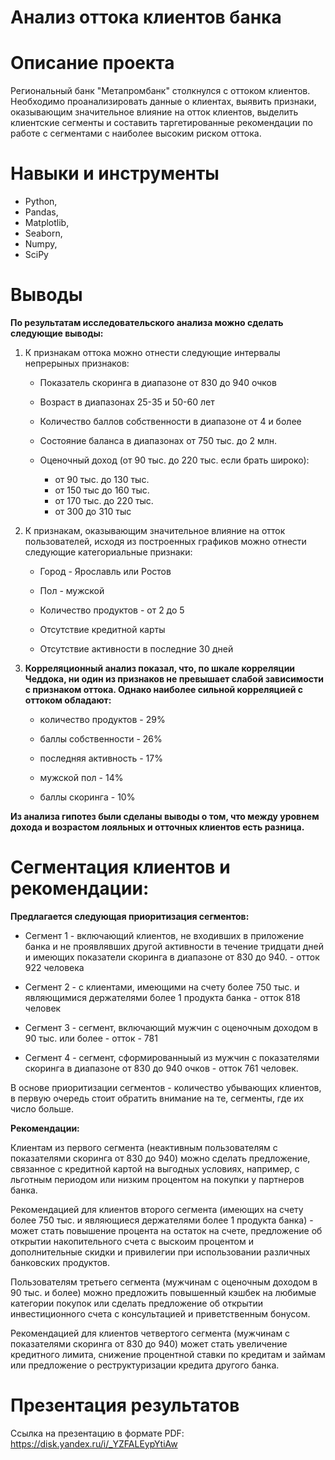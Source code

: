 # Анализ оттока клиентов банка 

# Описание проекта 

Региональный банк "Метапромбанк" столкнулся с оттоком клиентов. Необходимо проанализировать данные о клиентах, выявить признаки, оказывающим значительное влияние на отток клиентов, выделить клиентские сегменты и составить таргетированные рекомендации по работе с сегментами с наиболее высоким риском оттока.

# Навыки и инструменты

- Python,
- Pandas,
- Matplotlib,
- Seaborn,
- Numpy,
- SciPy

# Выводы

**По результатам исследовательского анализа можно сделать следующие выводы:**

1. К признакам оттока можно отнести следующие интервалы непрерыных признаков:

    - Показатель скоринга в диапазоне от 830 до 940 очков

    - Возраст в диапазонах 25-35 и 50-60 лет

    - Количество баллов собственности в диапазоне от 4 и более

    - Состояние баланса в диапазонах от 750 тыс. до 2 млн.

    - Оценочный доход (от 90 тыс. до 220 тыс. если брать широко):

        - от 90 тыс. до 130 тыс.
        - от 150 тыс до 160 тыс.
        - от 170 тыс. до 220 тыс.
        - от 300 до 310 тыс
    
2. К признакам, оказывающим значительное влияние на отток пользователей, исходя из построенных графиков можно отнести следующие категориальные признаки:

    - Город - Ярославль или Ростов

    - Пол - мужской

    - Количество продуктов - от 2 до 5

    - Отсутствие кредитной карты

    - Отсутствие активности в последние 30 дней
    
    
3. **Корреляционный анализ показал, что, по шкале корреляции Чеддока, ни один из признаков не превышает слабой зависимости с признаком оттока. Однако наиболее сильной корреляцией с оттоком обладают:**

    - количество продуктов - 29%

    - баллы собственности - 26%

    - последняя активность - 17%

    - мужской пол - 14%

    - баллы скоринга - 10%

**Из анализа гипотез были сделаны выводы о том, что между уровнем дохода и возрастом лояльных и отточных клиентов есть разница.**

# Сегментация клиентов и рекомендации:

**Предлагается следующая приоритизация сегментов:**

- Сегмент 1 - включающий клиентов, не входивших в приложение банка и не проявлявших другой активности в течение тридцати дней и имеющих показатели скоринга в диапазоне от 830 до 940. - отток 922 человека

- Сегмент 2 - с клиентами, имеющими на счету более 750 тыс. и являющимися держателями более 1 продукта банка - отток 818 человек

- Сегмент 3 - сегмент, включающий мужчин с оценочным доходом в 90 тыс. или более - отток - 781 

- Сегмент 4 - сегмент, сформированныый из мужчин с показателями скоринга в диапазоне от 830 до 940 очков - отток 761 человек.

В основе приоритизации сегментов - количество убывающих клиентов, в первую очередь стоит обратить внимание на те, сегменты, где их число больше.

**Рекомендации:**

Клиентам из первого сегмента (неактивным пользователям с показателями скоринга от 830 до 940) можно сделать предложение, связанное с кредитной картой на выгодных условиях, например, с льготным периодом или низким процентом на покупки у партнеров банка.

Рекомендацией для клиентов второго сегмента (имеющих на счету более 750 тыс. и являющиеся держателями более 1 продукта банка) - может стать повышение процента на остаток на счете, предложение об открытии накопительного счета с выскоим процентом и дополнительные скидки и привилегии при использовании различных банковских продуктов.

Пользователям третьего сегмента (мужчинам с оценочным доходом в 90 тыс. и более) можно предложить повышенный кэшбек на любимые категории покупок или сделать предложение об открытии инвестиционного счета с консультацией и приветственным бонусом.

Рекомендацией для клиентов четвертого сегмента (мужчинам с показателями скоринга от 830 до 940) может стать увеличение кредитного лимита, снижение процентной ставки по кредитам и займам или предложение о реструктуризации кредита другого банка.

# Презентация результатов

Ссылка на презентацию в формате PDF: https://disk.yandex.ru/i/_YZFALEypYtiAw
